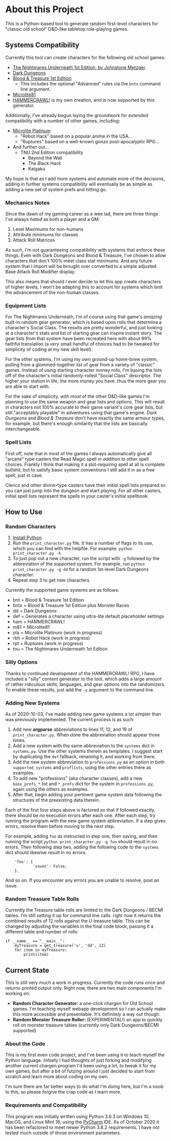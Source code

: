 # About this Project

This is a Python-based tool to generate random first-level characters for "classic old school" D&D-like tabletop role-playing games.

## Systems Compatibility

Currently this tool can create characters for the following old school games:

* [The Nightmares Underneath 1st Edition, by Johnstone Metzger](http://www.drivethrurpg.com/product/195355/The-Nightmares-Underneath).
* [Dark Dungeons](http://www.drivethrurpg.com/product/177410/Dark-Dungeons)
* [Blood & Treasure 1st Edition](http://www.drivethrurpg.com/product/124972/Blood--Treasure-Complete)
  - This includes the optional "Advanced" rules via the `bntx` command line argument.
* [Microlite81](http://www.drivethrurpg.com/product/174568/Microlite81-Complete)
* [HAMMERCRAWL!](https://github.com/nonplayer/hammercrawl/) is my own creation, and is now supported by this generator.

Additionally, I've already begun laying the groundwork for extended compatibility with a number of other games, including:

* [Microlite Platinum](https://archive.4plebs.org/dl/tg/image/1406/96/1406960963325.pdf)
  - "Robot Hack" based on a popular anime in the USA...
  - "Ruptures" based on a well-known gonzo post-apocalyptic RPG...
* And further out...
  - TNU 2nd Edition compatibility
	- Beyond the Wall
	- The Black Hack
	- Kaigaku

My hope is that as I add more systems and automate more of the decisions, adding in further systems compatibility will eventually be as simple as adding a new set of system prefs and hitting go.

### Mechanics Notes

Since the dawn of my gaming career as a wee lad, there are three things I've always *hated* as both a player and a GM:

1. Level Maximums for non-humans
2. Attribute minimums for classes
3. Attack Roll Matrices

As such, I'm not guaranteeing compatibility with systems that enforce these things. Even with Dark Dungeons and Blood & Treasure, I've chosen to allow characters that don't 100% meet class stat minimums. And any future system that I import will be brought over converted to a simple adjusted Base Attack Roll Modifier display.

This also means that should I ever decide to let this app create characters of higher levels, I won't be adapting this to account for systems which limit the advancement of the non-human classes.

### Equipment Lists

For The Nightmares Underneath, I'm of course using that game's *amazing* built-in random gear generator, which is based upon rolls that determine a character's Social Class. The results are pretty wonderful, and just looking at a character's stats and list of starting gear can inspire instant story. The gear lists from that system have been recreated here with about 99% faithful translation (a *very* small handful of choices had to be tweaked for simplicity of coding at my new skill level).

For the other systems, I'm using my own ground-up home-brew system, pulling from a glommed-together list of gear from a variety of "classic" games. Instead of using starting character money rolls, I'm basing the lists off of the character's initial randomly-rolled "Social Class" descriptor. The higher your station in life, the more money you have. thus the more gear you are able to start with.

For the sake of simplicity, with *most* of the other D&D-like games I'm planning to use the same weapon and gear lists and options. This will result in characters not 100% accurate to their game variant's core gear lists, but still "acceptably playable" in adventures using that game's engine. *Dark Dungeons* and *Blood & Treasure* don't have exactly the same armour types, for example, but there's enough similarity that the lists are basically interchangeable.

### Spell Lists

First off, note that in most of the games I always automatically give all "arcane" type casters the Read Magic spell *in addition to* other spell choices. Frankly I think that making it a slot-requiring spell at all is complete bullshit, but to satisfy basic system conventions I still add it in as a free spell, just in case.

Clerics and other divine-type casters have their *initial* spell lists prepared so you can just jump into the dungeon and start playing. For all other casters, initial spell lists represent the spells in your caster's initial spellbook.

## How to Use

### Random Characters

1. [Install Python](https://www.python.org/downloads/).
2. Run the `print_character.py` file. It has a number of flags to its use, which you can find with the helpfile. For example: `python print_character.py -h`
3. To just pop out a new character, run the script with `-g` followed by the abbreviation of the supported system. For example, run `python print_character.py -g dd` for a random 1st-level Dark Dungeons character.
4. Repeat step 3 to get new characters.

Currently the supported game systems are as follows:

* bnt = Blood & Treasure 1st Edition
* bntx = Blood & Treasure 1st Edition plus Monster Races
* dd = Dark Dungeons
* def = Generates a character using ultra-lite default placeholder settings
* ham = HAMMERCRAWL!
* m81 = Microlite81
* pla = Microlite Platinum (work in progress)
* rbh = Robot Hack (work in progress)
* rpt = Ruptures (work in progress)
* tnu = The Nightmares Underneath 1st Edition

### Silly Options

Thanks to continued development of the HAMMERCRAWL! RPG, I have included a "silly" content generator to the tool, which adds a large amount of rather ridiculous skills, languages, and gear options into the randomizers. To enable these results, just add the `-y` argument to the command line.

### Adding New Systems

As of 2020-10-03, I've made adding new game systems a lot simpler than was previously implemented. The current process is as such:

1. Add new **argparse** abbreviations to lines 11, 12, and 19 of `print_character.py`. When done the abbreviation should appear three times.
2. Add a new system with the same abbreviation to the `systems` dict in `systems.py`. Use the other systems therein as templates. I suggest start by duplicating the `def` fallback, renaming it, and working from there.
3. Add the new system abbreviation to `professions.py` as an option in both `supported_systems` and `proflists`, using the other entries there as examples.
4. To add new "professions" (aka character classes), add a new `base_profs_*` list and `*_profs` dict for the system in `professions.py`, again using the others as examples.
5. After that, begin adding your pertinent game system data following the structures of the preexisting data therein.

Each of the first four steps above is factored so that if followed exactly, there should be no execution errors after each one. After each step, try running the program with the new game system abbreviation. If a step gives errors, resolve them before moving to the next step.

For example, adding `foo` as instructed in step one, then saving, and then running the script `python print_character.py -g foo` should result in no errors. Then following step two, adding the following code to the `systems` dict should likewise result in no errors:

```
	'foo': {
			'saves': False,
	},
```

And so on. If you encounter any errors you are unable to resolve, post an issue.

### Random Treasure Table Rolls

Currently the Treasure table rolls are limited to the Dark Dungeons / BECMI tables. I'm still setting it up for command line calls. right now it returns the combined results of 12 rolls against the U treasure table. This can be changed by adjusting the variables in the final code block, passing it a different table and number of rolls:

```
if __name__ == "__main__":
    myTreasure = get_treasure('u', 'dd', 12)
    for item in myTreasure:
        print(item)
```

## Current State

This is still very much a work in progress. Currently the code runs once and returns printed output only. Right now, there are two main components I'm working on:

* **Random Character Generator:** a one-click chargen for Old School games. I'm teaching myself webapp development so I can actually make this more accessible and presentable. It's definitely a way out though.
* **Random Monster Treasure Roller:** (EXPERIMENTAL!) an app to quickly roll on monster treasure tables (currently only Dark Dungeons/BECMI supported)

### About the Code

This is my first even code project, and I've been using it to teach myself the Python language. Initially I had thoughts of just forking and modifying another current chargen program I'd been using a lot, to tweak it for my own games, but after a bit of futzing around I just decided to start from scratch and learn more about coding on my own.

I'm sure there are far better ways to do what I'm doing here, but I'm a noob to this, so please forgive the crap code as I learn more.

### Requirements and Compatibility

This program was initially written using Python 3.6.3 on Windows 10, MacOS, and Linux Mint 18, using the [PyCharm](https://www.jetbrains.com/pycharm/download/) IDE. As of October 2020 it has been refactored to meet newer Python 3.8.2 requirements. I have not tested much outside of those environment parameters.
